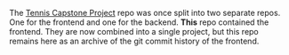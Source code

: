 The [Tennis Capstone Project](https://github.com/MareoRaft/tennis) repo was once split into two separate repos.  One for the frontend and one for the backend.  **This** repo contained the frontend.  They are now combined into a single project, but this repo remains here as an archive of the git commit history of the frontend.
